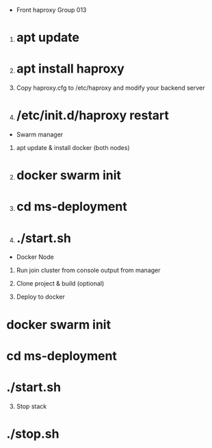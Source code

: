 - Front haproxy Group 013
1. # apt update
2. # apt install haproxy
3. Copy haproxy.cfg to /etc/haproxy and modify your backend server
4. # /etc/init.d/haproxy restart

- Swarm manager 
1. apt update & install docker (both nodes)
2. # docker swarm init
3. # cd ms-deployment
4. # ./start.sh

- Docker Node
1. Run join cluster from console output from manager




1. Clone project & build (optional)

2. Deploy to docker
# docker swarm init
# cd ms-deployment
# ./start.sh

3. Stop stack
# ./stop.sh

